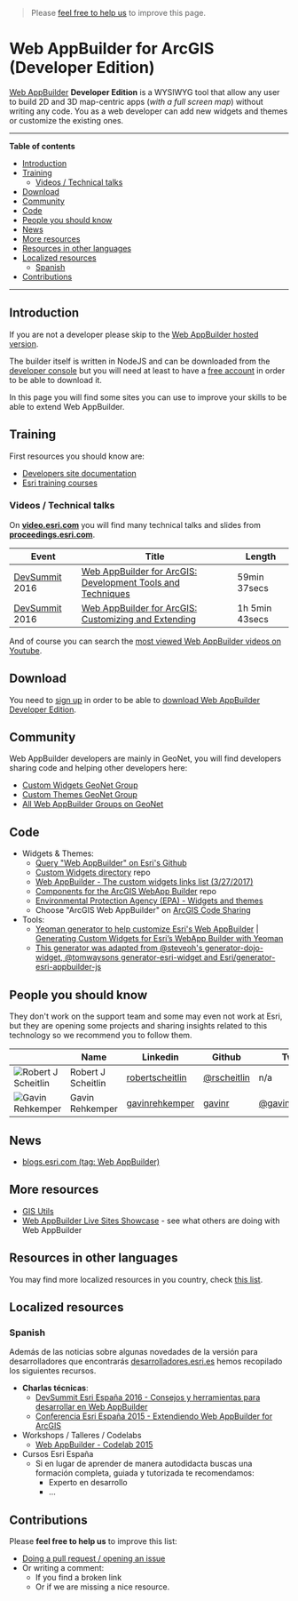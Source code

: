 > Please [feel free to help us](#contributions) to improve this page.

# Web AppBuilder for ArcGIS (Developer Edition)
[Web AppBuilder](../README.md) **Developer Edition** is a WYSIWYG tool that allow any user to build 2D and 3D map-centric apps (*with a full screen map*) without writing any code. You as a web developer can add new widgets and themes or customize the existing ones.

---

<!-- START doctoc generated TOC please keep comment here to allow auto update -->
<!-- DON'T EDIT THIS SECTION, INSTEAD RE-RUN doctoc TO UPDATE -->
**Table of contents**

- [Introduction](#introduction)
- [Training](#training)
  - [Videos / Technical talks](#videos--technical-talks)
- [Download](#download)
- [Community](#community)
- [Code](#code)
- [People you should know](#people-you-should-know)
- [News](#news)
- [More resources](#more-resources)
- [Resources in other languages](#resources-in-other-languages)
- [Localized resources](#localized-resources)
  - [Spanish](#spanish)
- [Contributions](#contributions)

<!-- END doctoc generated TOC please keep comment here to allow auto update -->

---

## Introduction
If you are not a developer please skip to the [Web AppBuilder hosted version](../README.md).

The builder itself is written in NodeJS and can be downloaded from the [developer console](https://developers.arcgis.com/downloads/) but you will need at least to have a [free account](https://developers.arcgis.com/sign-up/) in order to be able to download it.

In this page you will find some sites you can use to improve your skills to be able to extend Web AppBuilder.

## Training
First resources you should know are:
* [Developers site documentation](https://developers.arcgis.com/web-appbuilder/)
* [Esri training courses](http://www.esri.com/training/Bookmark/H1rErV0Hg)

### Videos / Technical talks
On [**video.esri.com**](http://video.esri.com/search/web-appbuilder) you will find many technical talks and slides from [**proceedings.esri.com**](https://www.google.es/webhp?sourceid=chrome-instant&ion=1&espv=2&ie=UTF-8#q=site%3Aproceedings.esri.com%20leaflet).

|Event|Title|Length|
|---|---|---|
|[DevSummit](http://www.esri.com/events/devsummit) 2016|[Web AppBuilder for ArcGIS: Development Tools and Techniques](http://www.esri.com/videos/watch?videoid=5049&channelid=LegacyVideo&isLegacy=true&title=web-appbuilder-for-arcgis:-development-tools-and-techniques)|59min 37secs
|[DevSummit](http://www.esri.com/events/devsummit) 2016|[Web AppBuilder for ArcGIS: Customizing and Extending](http://www.esri.com/videos/watch?videoid=5048&channelid=LegacyVideo&isLegacy=true&title=web-appbuilder-for-arcgis:-customizing-and-extending)|1h 5min 43secs

And of course you can search the [most viewed Web AppBuilder videos on Youtube](https://www.youtube.com/results?q=web+appbuilder&sp=CAM%253D).

## Download

You need to [sign up](https://developers.arcgis.com/sign-up/) in order to be able
to [download Web AppBuilder Developer Edition](https://developers.arcgis.com/downloads/).

## Community
Web AppBuilder developers are mainly in GeoNet, you will find developers sharing
code and helping other developers here:
* [Custom Widgets GeoNet Group ](https://geonet.esri.com/groups/web-app-builder-custom-widgets)
* [Custom Themes GeoNet Group ](https://geonet.esri.com/groups/web-appbuilder-custom-themes)
* [All Web AppBuilder Groups on GeoNet](https://geonet.esri.com/places?query=appbuilder)

## Code
* Widgets & Themes:
  * [Query "Web AppBuilder" on Esri's Github](https://github.com/search?q=org%3AEsri+appbuilder)
  * [Custom Widgets directory](http://esri-es.github.io/Web-AppBuilder-Custom-Widgets/) repo
  * [Web AppBuilder - The custom widgets links list (3/27/2017)](https://geonet.esri.com/blogs/myAlaskaGIS/2017/03/04/web-appbuilder-the-custom-widgets-list-332017)
  * [Components for the ArcGIS WebApp Builder](https://github.com/Esri/arcgis-webappbuilder-widgets-themes) repo
  * [Environmental Protection Agency (EPA) - Widgets and themes](https://github.com/USEPA/Public_Web_AppBuilder)
  * Choose "ArcGIS Web AppBuilder" on [ArcGIS Code Sharing](http://codesharing.arcgis.com/)
* Tools:
  * [Yeoman generator to help customize Esri's Web AppBuilder](https://github.com/Esri/generator-esri-appbuilder-js) | [Generating Custom Widgets for Esri’s WebApp Builder with Yeoman](http://tomwayson.com/2014/06/30/generating-custom-widgets-for-esris-webapp-builder-with-yeoman/)
  * [This generator was adapted from @steveoh's generator-dojo-widget, @tomwaysons generator-esri-widget and Esri/generator-esri-appbuilder-js](https://github.com/davewilton/generator-ecl-wab-widget)

## People you should know
They don't work on the support team and some may even not work at Esri,
but they are opening some projects and sharing insights related to this
technology so we recommend you to follow them.

||Name|Linkedin|Github|Twitter|ArcGIS Online|Geonet|Stackoverflow|
|---|---|---|---|---|---|---|---|
|![Robert J Scheitlin](https://avatars1.githubusercontent.com/u/1216460?v=3&s=50)|Robert J Scheitlin|[robertscheitlin](https://www.linkedin.com/in/robertscheitlin)|[@rscheitlin](https://github.com/rscheitlin)|n/a|[rscheitlin](http://www.arcgis.com/home/search.html?q=owner:rscheitlin)|[@rscheitlin](https://geonet.esri.com/people/rscheitlin)|n.a.
|![Gavin Rehkemper](https://avatars3.githubusercontent.com/u/209355?v=3&s=50)|Gavin Rehkemper|[gavinrehkemper](http://www.linkedin.com/in/gavinrehkemper)|[gavinr](https://github.com/gavinr)|[@gavinrehkemper](https://twitter.com/gavinrehkemper)|[gavinrehkemper](http://www.arcgis.com/home/search.html?q=owner:gavinrehkemper)|n/a|[gavinr](http://stackoverflow.com/users/2039/gavinr)

## News
* [blogs.esri.com (tag: Web AppBuilder)](https://blogs.esri.com/esri/arcgis/tag/web-appbuilder/)

## More resources
* [GIS Utils](../../../../gis/utils/README.md)
* [Web AppBuilder Live Sites Showcase](http://www.arcgis.com/apps/MapAndAppGallery/index.html?appid=1e3085af6e1a48c8908fa624bdfef768) - see what others are doing with Web AppBuilder

## Resources in other languages
You may find more localized resources in you country, check [this list](https://github.com/hhkaos/awesome-arcgis#localized-resource-lists).

## Localized resources

### Spanish
Además de las noticias sobre algunas novedades de la versión para desarrolladores que encontrarás [desarrolladores.esri.es](http://desarrolladores.esri.es/) hemos recopilado los siguientes recursos.

* **Charlas técnicas**:
  * [DevSummit Esri España 2016 - Consejos y herramientas para desarrollar en Web AppBuilder](http://www.geodevelopers.org/academy/xdN5KVG4tfw/view)
  * [Conferencia Esri España 2015 - Extendiendo Web AppBuilder for ArcGIS](http://www.geodevelopers.org/academy/wVmmWNf7quk/view)
* Workshops / Talleres / Codelabs
  * [Web AppBuilder - Codelab 2015](https://docs.google.com/document/d/1h5rb861UGKzJwub1Wqxl9Q39bEsMeRvvgQkmWoKPEM4/edit?usp=sharing)
* Cursos Esri España
  * Si en lugar de aprender de manera autodidacta buscas una formación completa, guiada y tutorizada te recomendamos:
    * Experto en desarrollo
    * ...

## Contributions
Please **feel free to help us** to improve this list:

* [Doing a pull request / opening an issue](https://github.com/hhkaos/awesome-arcgis#contributions)
* Or writing a comment:
  * If you find a broken link
  * Or if we are missing a nice resource.
